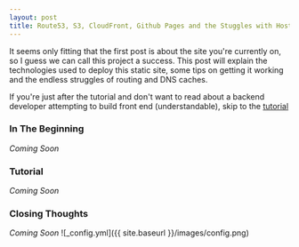 ```yaml
---
layout: post
title: Route53, S3, CloudFront, Github Pages and the Stuggles with Hosting
---
```


It seems only fitting that the first post is about the site you're currently on, so I guess we can call this project a success.
This post will explain the technologies used to deploy this static site, some tips on getting it working and the endless struggles of routing and DNS caches.

If you're just after the tutorial and don't want to read about a backend developer attempting to build front end (understandable), skip to the [tutorial](#tutorial)

### In The Beginning

*Coming Soon*

### Tutorial

*Coming Soon*

### Closing Thoughts

*Coming Soon*
![_config.yml]({{ site.baseurl }}/images/config.png)

